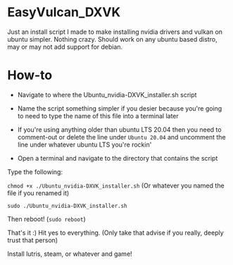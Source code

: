 # EasyVulcan_DXVK
Just an install script I made to make installing nvidia drivers and vulkan on ubuntu simpler. Nothing crazy.
Should work on any ubuntu based distro, may or may not add support for debian.

# How-to

* Navigate to where the Ubuntu_nvidia-DXVK_installer.sh script

* Name the script something simpler if you desier because you're going to need to type the name of this file into a terminal later

* If you're using anything older than ubuntu LTS 20.04 then you need to comment-out or delete the line under `Ubuntu 20.04` and uncomment the line under whatever ubuntu LTS you're rockin'

* Open a terminal and navigate to the directory that contains the script

Type the following:

`chmod +x ./Ubuntu_nvidia-DXVK_installer.sh` (Or whatever you named the file if you renamed it)

`sudo ./Ubuntu_nvidia-DXVK_installer.sh`

Then reboot! (`sudo reboot`)

That's it :)
Hit yes to everything. (Only take that advise if you really, deeply trust that person)

Install lutris, steam, or whatever and game!
